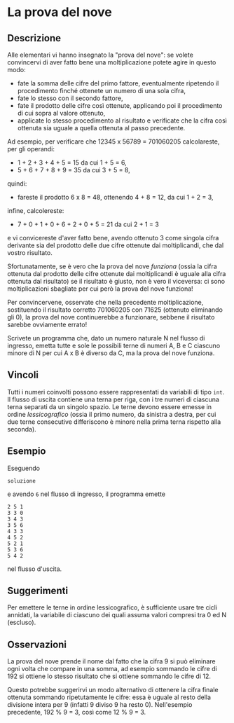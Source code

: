 La prova del nove
=================

Descrizione
-----------

Alle elementari vi hanno insegnato la "prova del nove": se volete convincervi di
aver fatto bene una moltiplicazione potete agire in questo modo:

* fate la somma delle cifre del primo fattore, eventualmente ripetendo il
  procedimento finché ottenete un numero di una sola cifra,
* fate lo stesso con il secondo fattore,
* fate il prodotto delle cifre così ottenute, applicando poi il procedimento di
  cui sopra al valore ottenuto,
* applicate lo stesso procedimento al risultato e verificate che la cifra così
  ottenuta sia uguale a quella ottenuta al passo precedente.

Ad esempio, per verificare che 12345 x 56789 = 701060205 calcolareste, per gli
operandi:

* 1 + 2 + 3 + 4 + 5 = 15 da cui 1 + 5 = 6,
* 5 + 6 + 7 + 8 + 9 = 35 da cui 3 + 5 = 8,

quindi:

* fareste il prodotto 6 x 8 = 48, ottenendo 4 + 8 = 12, da cui 1 + 2 = 3,

infine, calcolereste:

* 7 + 0 + 1 + 0 + 6 + 2 + 0 + 5 = 21  da cui 2 + 1 = 3

e vi convicereste d'aver fatto bene, avendo ottenuto 3 come singola cifra
derivante sia del prodotto delle due cifre ottenute dai moltiplicandi, che dal
vostro risultato.

Sfortunatamente, se è vero che la prova del nove *funziona* (ossia la cifra
ottenuta dal prodotto delle cifre ottenute dai moltiplicandi è uguale alla cifra
ottenuta dal risultato) se il risultato è giusto, non è vero il viceversa: ci
sono moltiplicazioni sbagliate per cui però la prova del nove funziona!

Per convincervene, osservate che nella precedente moltiplicazione, sostituendo
il risultato corretto 701060205 con 71625 (ottenuto eliminando gli 0), la prova
del nove continuerebbe a funzionare, sebbene il risultato sarebbe ovviamente
errato!

Scrivete un programma che, dato un numero naturale N nel flusso di ingresso,
emetta tutte e sole le possibili terne di numeri A, B e C ciascuno minore di N
per cui A x B è diverso da C, ma la prova del nove funziona.


Vincoli
-------

Tutti i numeri coinvolti possono essere rappresentati da variabili di tipo
`int`. Il flusso di uscita contiene una terna per riga, con i tre numeri di
ciascuna terna separati da un singolo spazio. Le terne devono essere emesse in
ordine *lessicografico* (ossia il primo numero, da sinistra a destra, per cui
due terne consecutive differiscono è minore nella prima terna rispetto alla
seconda).


Esempio
-------

Eseguendo

	soluzione

e avendo `6` nel flusso di ingresso, il programma emette

	2 5 1
	3 3 0
	3 4 3
	3 5 6
	4 3 3
	4 5 2
	5 2 1
	5 3 6
	5 4 2

nel flusso d'uscita.


Suggerimenti
------------

Per emettere le terne in ordine lessicografico, è sufficiente usare tre cicli
annidati, la variabile di ciascuno dei quali assuma valori compresi tra 0 ed N
(escluso).


Osservazioni
------------

La prova del nove prende il nome dal fatto che la cifra 9 si può eliminare ogni
volta che compare in una somma, ad esempio sommando le cifre di 192 si ottiene
lo stesso risultato che si ottiene sommando le cifre di 12.

Questo potrebbe suggerirvi un modo alternativo di ottenere la cifra finale
ottenuta sommando ripetutamente le cifre: essa è uguale al resto della divisione
intera per 9 (infatti 9 diviso 9 ha resto 0). Nell'esempio precedente, 192 % 9 =
3, così come 12 % 9 = 3.

